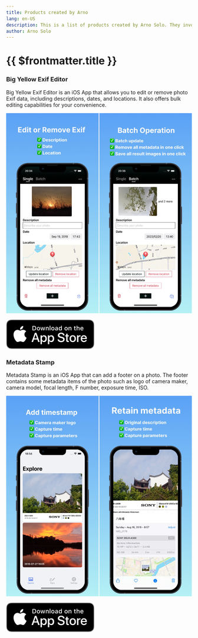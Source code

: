 ```yaml
---
title: Products created by Arno
lang: en-US
description: This is a list of products created by Arno Solo. They involve a variety of domains, including iOS, Web, and Embedded Systems.
author: Arno Solo
---
```


# {{ $frontmatter.title }}

### Big Yellow Exif Editor

Big Yellow Exif Editor is an iOS App that allows you to edit or remove photo Exif data, including descriptions, dates, and locations. It also offers bulk editing capabilities for your convenience.

![Big Yellow Exif Editor screenshots](assets/f5044064a6fa8d687dea8068338820ed4b34506e887f8faa012cacc78f716846.jpeg)

[![Download on the App Store](./assets/Download_on_the_App_Store_Badge_US-UK_RGB_blk_092917.svg)](https://apps.apple.com/us/app/big-yellow-exif-editor/id6499577312)

### Metadata Stamp

Metadata Stamp is an iOS App that can add a footer on a photo. The footer contains 
some metadata items of the photo such as logo of camera maker, camera 
model, focal length, F number, exposure time, ISO.

![Metadata Stamp screenshots](assets/c23c27f0a528e77df4c92587724fff83860d41db39616cca9d90b84259079385.jpeg)

[![Download on the App Store](./assets/Download_on_the_App_Store_Badge_US-UK_RGB_blk_092917.svg)](https://apps.apple.com/us/app/metadata-watermark/id6474674942)
